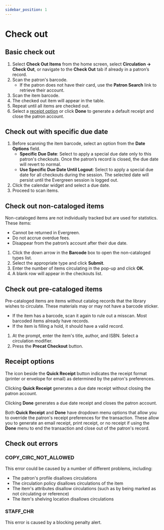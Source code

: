 ```yaml
---
sidebar_position: 1
---
```


# Check out

## Basic check out

1. Select **Check Out Items** from the home screen, select **Circulation &rarr; Check Out**, or navigate to the **Check Out** tab if already in a patron’s record.
2. Scan the patron's barcode.
   - If the patron does not have their card, use the **Patron Search** link to retrieve their account.
3. Scan the item barcode.
4. The checked out item will appear in the table.
5. Repeat until all items are checked out.
6. Select a [receipt option](#receipt-options) or click **Done** to generate a default receipt and close the patron account.

## Check out with specific due date

1. Before scanning the item barcode, select an option from the **Date Options** field.
   - **Specific Due Date**: Select to apply a special due date only to this patron's checkouts. Once the patron’s record is closed, the due date will revert to normal.
   - **Use Specific Due Date Until Logout**: Select to apply a special due date for all checkouts during the session. The selected date will persist until the Evergreen session is logged out.
2. Click the calendar widget and select a due date.
3. Proceed to scan items.

## Check out non-cataloged items

Non-cataloged items are not individually tracked but are used for statistics. These items:

- Cannot be returned in Evergreen.
- Do not accrue overdue fees.
- Disappear from the patron’s account after their due date.

1. Click the down arrow in the **Barcode** box to open the non-cataloged types list.
2. Select the appropriate type and click **Submit**.
3. Enter the number of items circulating in the pop-up and click **OK**.
4. A blank row will appear in the checkouts list.

## Check out pre-cataloged items

Pre-cataloged items are items without catalog records that the library wishes to circulate. These materials may or may not have a barcode sticker.

- If the item has a barcode, scan it again to rule out a misscan. Most barcoded items already have records.
- If the item is filling a hold, it should have a valid record.

1. At the prompt, enter the item's title, author, and ISBN. Select a circulation modifier.
2. Press the **Precat Checkout** button.

## Receipt options

The icon beside the **Quick Receipt** button indicates the receipt format (printer or envelope for email) as determined by the patron's preferences.

Clicking **Quick Receipt** generates a due date receipt without closing the patron account.

Clicking **Done** generates a due date receipt and closes the patron account.

Both **Quick Receipt** and **Done** have dropdown menu options that allow you to override the patron's receipt preferences for the transaction. These allow you to generate an email receipt, print receipt, or no receipt if using the **Done** menu to end the transaction and close out of the patron's record.

## Check out errors
### COPY_CIRC_NOT_ALLOWED
This error could be caused by a number of different problems, including:
- The patron's profile disallows circulations
- The circulation policy disallows circulations of the item
- The item's attributes disallow circulations (such as by being marked as not circulating or reference)
- The item's shelving location disallows circulations

### STAFF_CHR
This error is caused by a blocking penalty alert.
